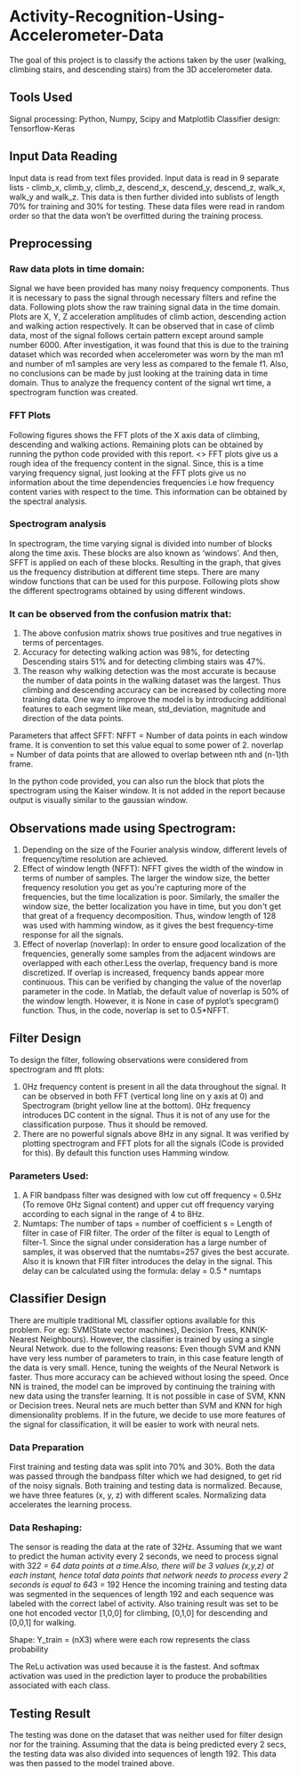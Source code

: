 # Activity-Recognition-Using-Accelerometer-Data
The goal of this project is to classify the actions taken by the user (walking, climbing stairs, and descending stairs) from the 3D accelerometer data.

## Tools Used 
Signal processing:  Python, Numpy, Scipy and Matplotlib
Classifier design:  Tensorflow-Keras 

## Input Data Reading
Input data is read from text files provided. Input data is read in 9 separate lists - climb_x, climb_y, climb_z, descend_x, descend_y, descend_z, walk_x, walk_y and walk_z. This data is then further divided into sublists of length 70% for training and 30% for testing. These data files were read in random order so that the data won’t be overfitted during the training process.

## Preprocessing
### Raw data plots in time domain:
Signal we have been provided has many noisy frequency components. Thus it is necessary to pass the signal through necessary filters and refine the data.
Following plots show the raw training signal data in the time domain. Plots are X, Y, Z acceleration amplitudes of climb action, descending action and walking action respectively.
It can be observed that in case of climb data, most of the signal follows certain pattern except around sample number 6000. After investigation, it was found that this is due to the training dataset which was recorded when accelerometer was worn by the man m1 and number of m1 samples are very less as compared to the female f1. 
Also, no conclusions can be made by just looking at the training data in time domain. Thus to analyze the frequency content of the signal wrt time, a spectrogram function was created. 

### FFT Plots
Following figures shows the FFT plots of the X axis data of climbing, descending and walking actions. Remaining plots can be obtained by running the python code provided with this report.
<>
FFT plots give us a rough idea of the frequency content in the signal. Since, this is a time varying frequency signal, just looking at the FFT plots give us no information about the time dependencies frequencies i.e how frequency content varies with respect to the time. This information can be obtained by the spectral analysis. 

### Spectrogram analysis
In spectrogram, the time varying signal is divided into number of blocks along the time axis. These blocks are also known as ‘windows’. And then, SFFT is applied on each of these blocks. Resulting in the graph, that gives us the frequency distribution at different time steps.
There are many window functions that can be used for this purpose. Following plots show the different spectrograms obtained by using different windows. 

### It can be observed from the confusion matrix that:
1. The above confusion matrix shows true positives and true negatives in terms of percentages.
2. Accuracy for detecting walking action was 98%, for detecting Descending stairs 51% and for detecting climbing stairs was 47%.
3. The reason why walking detection was the most accurate is because the number of data points in the walking dataset was the largest. Thus climbing and descending accuracy can be increased by collecting more training data.
One way to improve the model is by introducing additional features to each segment like mean, std_deviation, magnitude and direction of the data points.

Parameters that affect SFFT:
NFFT = Number of data points in each window frame. It is convention to set this value equal to some power of 2.
noverlap = Number of data points that are allowed to overlap between nth and (n-1)th frame. 

In the python code provided, you can also run the block that plots the spectrogram using the Kaiser window. It is not added in the report because output is visually similar to the gaussian window.  

## Observations made using Spectrogram:
1. Depending on the size of the Fourier analysis window, different levels of frequency/time resolution are achieved.
2. Effect of window length (NFFT): NFFT gives the width of the window in terms of number of samples. The larger the window size, the better frequency resolution you get as you're capturing more of the frequencies, but the time localization is poor. Similarly, the smaller the window size, the better localization you have in time, but you don't get that great of a frequency decomposition. Thus, window length of 128 was used with hamming window, as it gives the best frequency-time response for all the signals.
3. Effect of noverlap (noverlap): In order to ensure good localization of the frequencies, generally some samples from the adjacent windows are overlapped with each other.Less the overlap, frequency band is more discretized. If overlap is increased, frequency bands appear more continuous. This can be verified by changing the value of the noverlap parameter in the code.
In Matlab, the default value of noverlap is 50% of the window length. However, it is None in case of pyplot’s specgram() function. Thus, in the code, noverlap is set to 0.5*NFFT.

## Filter Design
To design the filter, following observations were considered from spectrogram and fft plots:
1. 0Hz frequency content is present in all the data throughout the signal. It can be observed in both FFT (vertical long line on y axis at 0) and Spectrogram (bright yellow line at the bottom). 0Hz frequency introduces DC content in the signal. Thus it is not of any use for the classification purpose. Thus it should be removed.
2. There are no powerful signals above 8Hz in any signal. It was verified by plotting spectrogram and FFT plots for all the signals (Code is provided for this).
By default this function uses Hamming window.

### Parameters Used:
1. A FIR bandpass filter was designed with low cut off frequency = 0.5Hz (To remove 0Hz Signal content) and upper cut off frequency varying according to each signal in the range of 4 to 8Hz. 
2. Numtaps: The number of taps = number of coefficient s = Length of filter in case of FIR filter. The order of the filter is equal to Length of filter-1. Since the signal under consideration has a large number of samples, it was observed that the numtabs=257 gives the best accurate. Also it is known that FIR filter introduces the delay in the signal. This delay can be calculated using the formula:
delay = 0.5 * numtaps

## Classifier Design
There are multiple traditional ML classifier options available for this problem. For eg: SVM(State vector machines), Decision Trees, KNN(K-Nearest Neighbours). However, the classifier is trained by using a single Neural Network. due to the following reasons:
Even though SVM and KNN have very less number of parameters to train, in this case feature length of the data is very small. Hence, tuning the weights of the Neural Network is faster. Thus more accuracy can be achieved without losing the speed.
Once NN is trained, the model can be improved by continuing the training with new data using the transfer learning. It is not possible in case of SVM, KNN or Decision trees.
Neural nets are much better than SVM and KNN for high dimensionality problems. If in the future, we decide to use more features of the signal for classification, it will be easier to work with neural nets. 

### Data Preparation
First training and testing data was split into 70% and 30%.
Both the data was passed through the bandpass filter which we had designed, to get rid of the noisy signals. 
Both training and testing data is normalized. Because, we have three features (x, y, z) with different scales. Normalizing data accelerates the learning process.

### Data Reshaping:
The sensor is reading the data at the rate of 32Hz. Assuming that we want to predict the human activity every 2 seconds, we need to process signal with 32*2 = 64 data points at a time.Also, there will be 3 values (x,y,z) at each instant, hence total data points that network needs to process every 2 seconds is equal to 64*3 = 192
Hence the incoming training and testing data was segmented in the sequences of  length 192 and each sequence was labeled with the correct label of activity.
Also training result was set to be one hot encoded vector [1,0,0] for climbing, [0,1,0] for descending and [0,0,1] for walking.

Shape: Y_train = (nX3) where were each row represents the class probability

The ReLu activation was used because it is the fastest.
And softmax activation was used in the prediction layer to produce the probabilities associated with each class.

## Testing Result
The testing was done on the dataset that was neither used for filter design nor for the training. Assuming that the data is being predicted every 2 secs, the testing data was also divided into sequences of length 192. This data was then passed to the model trained above. 
